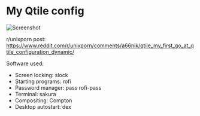 # My Qtile config

![Screenshot](https://i.redd.it/8b6x4te5y9421.png)

r/unixporn post: <https://www.reddit.com/r/unixporn/comments/a66nik/qtile_my_first_go_at_qtile_configuration_dynamic/>

Software used: 

- Screen locking: slock
- Starting programs: rofi
- Password manager: pass rofi-pass
- Terminal: sakura
- Compositing: Compton
- Desktop autostart: dex
